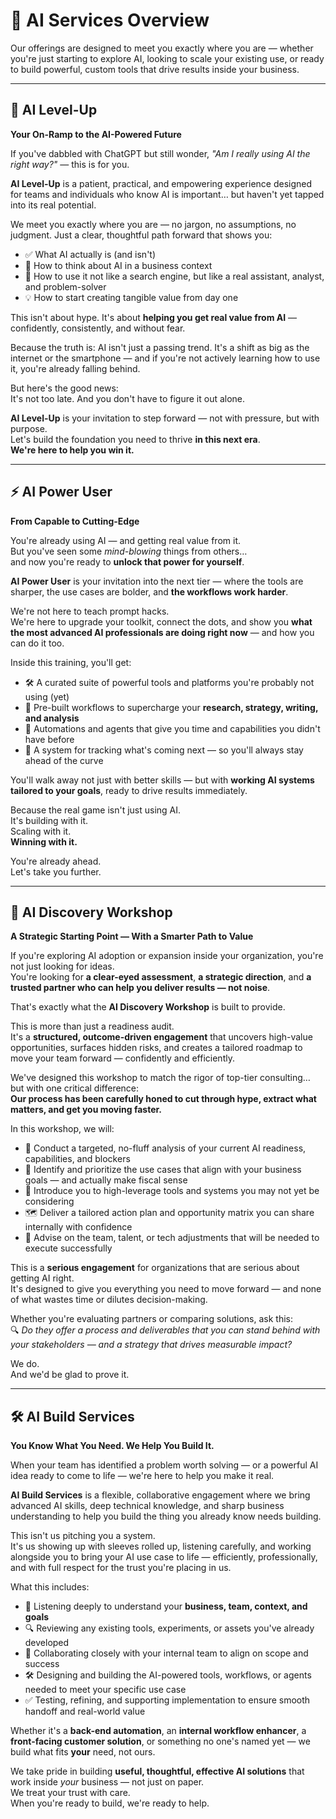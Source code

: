 # 🧠 AI Services Overview  
Our offerings are designed to meet you exactly where you are — whether you're just starting to explore AI, looking to scale your existing use, or ready to build powerful, custom tools that drive results inside your business.

---

## 🚀 AI Level-Up  
**Your On-Ramp to the AI-Powered Future**

If you've dabbled with ChatGPT but still wonder, *"Am I really using AI the right way?"* — this is for you.

**AI Level-Up** is a patient, practical, and empowering experience designed for teams and individuals who know AI is important… but haven't yet tapped into its real potential.

We meet you exactly where you are — no jargon, no assumptions, no judgment. Just a clear, thoughtful path forward that shows you:

- ✅ What AI actually is (and isn't)  
- 🧠 How to think about AI in a business context  
- 🤖 How to use it not like a search engine, but like a real assistant, analyst, and problem-solver  
- 💡 How to start creating tangible value from day one

This isn't about hype. It's about **helping you get real value from AI** — confidently, consistently, and without fear.

Because the truth is: AI isn't just a passing trend. It's a shift as big as the internet or the smartphone — and if you're not actively learning how to use it, you're already falling behind.

But here's the good news:  
It's not too late. And you don't have to figure it out alone.

**AI Level-Up** is your invitation to step forward — not with pressure, but with purpose.  
Let's build the foundation you need to thrive **in this next era**.  
**We're here to help you win it.**

---

## ⚡️ AI Power User  
**From Capable to Cutting-Edge**

You're already using AI — and getting real value from it.  
But you've seen some *mind-blowing* things from others…  
and now you're ready to **unlock that power for yourself**.

**AI Power User** is your invitation into the next tier — where the tools are sharper, the use cases are bolder, and **the workflows work harder**.

We're not here to teach prompt hacks.  
We're here to upgrade your toolkit, connect the dots, and show you **what the most advanced AI professionals are doing right now** — and how you can do it too.

Inside this training, you'll get:

- 🛠️ A curated suite of powerful tools and platforms you're probably not using (yet)  
- 🔄 Pre-built workflows to supercharge your **research, strategy, writing, and analysis**  
- 🤖 Automations and agents that give you time and capabilities you didn't have before  
- 🔭 A system for tracking what's coming next — so you'll always stay ahead of the curve

You'll walk away not just with better skills — but with **working AI systems tailored to your goals**, ready to drive results immediately.

Because the real game isn't just using AI.  
It's building with it.  
Scaling with it.  
**Winning with it.**

You're already ahead.  
Let's take you further.

---

## 🧭 AI Discovery Workshop  
**A Strategic Starting Point — With a Smarter Path to Value**

If you're exploring AI adoption or expansion inside your organization, you're not just looking for ideas.  
You're looking for **a clear-eyed assessment**, **a strategic direction**, and **a trusted partner who can help you deliver results — not noise**.

That's exactly what the **AI Discovery Workshop** is built to provide.

This is more than just a readiness audit.  
It's a **structured, outcome-driven engagement** that uncovers high-value opportunities, surfaces hidden risks, and creates a tailored roadmap to move your team forward — confidently and efficiently.

We've designed this workshop to match the rigor of top-tier consulting…  
but with one critical difference:  
**Our process has been carefully honed to cut through hype, extract what matters, and get you moving faster.**

In this workshop, we will:

- 🎯 Conduct a targeted, no-fluff analysis of your current AI readiness, capabilities, and blockers  
- 💼 Identify and prioritize the use cases that align with your business goals — and actually make fiscal sense  
- 🧠 Introduce you to high-leverage tools and systems you may not yet be considering  
- 🗺️ Deliver a tailored action plan and opportunity matrix you can share internally with confidence  
- 🧩 Advise on the team, talent, or tech adjustments that will be needed to execute successfully

This is a **serious engagement** for organizations that are serious about getting AI right.  
It's designed to give you everything you need to move forward — and none of what wastes time or dilutes decision-making.

Whether you're evaluating partners or comparing solutions, ask this:  
🔍 *Do they offer a process and deliverables that you can stand behind with your stakeholders — and a strategy that drives measurable impact?*

We do.  
And we'd be glad to prove it.

---

## 🛠️ AI Build Services  
**You Know What You Need. We Help You Build It.**

When your team has identified a problem worth solving — or a powerful AI idea ready to come to life — we're here to help you make it real.

**AI Build Services** is a flexible, collaborative engagement where we bring advanced AI skills, deep technical knowledge, and sharp business understanding to help you build the thing you already know needs building.

This isn't us pitching you a system.  
It's us showing up with sleeves rolled up, listening carefully, and working alongside you to bring your AI use case to life — efficiently, professionally, and with full respect for the trust you're placing in us.

What this includes:

- 🧠 Listening deeply to understand your **business, team, context, and goals**  
- 🔍 Reviewing any existing tools, experiments, or assets you've already developed  
- 🤝 Collaborating closely with your internal team to align on scope and success  
- 🛠️ Designing and building the AI-powered tools, workflows, or agents needed to meet your specific use case  
- ✅ Testing, refining, and supporting implementation to ensure smooth handoff and real-world value

Whether it's a **back-end automation**, an **internal workflow enhancer**, a **front-facing customer solution**, or something no one's named yet — we build what fits **your** need, not ours.

We take pride in building **useful, thoughtful, effective AI solutions** that work inside *your* business — not just on paper.  
We treat your trust with care.  
When you're ready to build, we're ready to help.